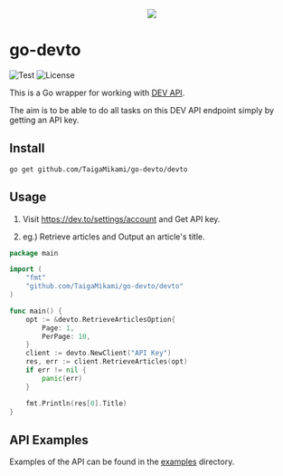 <p align="center">
  <img src="https://user-images.githubusercontent.com/25325947/83355285-723ac780-a399-11ea-9413-2689f86671de.png" />
</p>

# go-devto
![Test](https://github.com/TaigaMikami/go-devto/workflows/Test/badge.svg)
![License](https://img.shields.io/github/license/TaigaMikami/go-devto)

This is a Go wrapper for working with [DEV API](https://docs.dev.to/api/).

The aim is to be able to do all tasks on this DEV API endpoint simply by getting an API key.

## Install
```
go get github.com/TaigaMikami/go-devto/devto
```

## Usage
1. Visit https://dev.to/settings/account and Get API key.

2. eg.) Retrieve articles and Output an article's title.

```go
package main

import (
	"fmt"
	"github.com/TaigaMikami/go-devto/devto"
)

func main() {
	opt := &devto.RetrieveArticlesOption{
		Page: 1,
		PerPage: 10,
	}
	client := devto.NewClient("API Key")
	res, err := client.RetrieveArticles(opt)
	if err != nil {
		panic(err)
	}

	fmt.Println(res[0].Title)
}
```

## API Examples
Examples of the API can be found in the [examples](https://github.com/TaigaMikami/go-devto/tree/master/example) directory.

